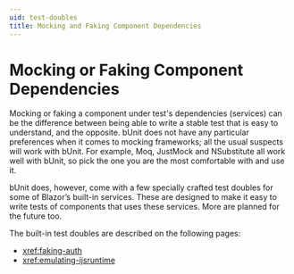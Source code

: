 ```yaml
---
uid: test-doubles
title: Mocking and Faking Component Dependencies
---
```


# Mocking or Faking Component Dependencies

Mocking or faking a component under test's dependencies (services) can be the difference between being able to write a stable test that is easy to understand, and the opposite. bUnit does not have any particular preferences when it comes to mocking frameworks; all the usual suspects will work with bUnit. For example, Moq, JustMock and NSubstitute all work well with bUnit, so pick the one you are the most comfortable with and use it.

bUnit does, however, come with a few specially crafted test doubles for some of Blazor’s built-in services. These are designed to make it easy to write tests of components that uses these services. More are planned for the future too.

The built-in test doubles are described on the following pages:

- <xref:faking-auth>
- <xref:emulating-ijsruntime>
<!--stackedit_data:
eyJoaXN0b3J5IjpbMTA3NDM0Mjc2XX0=
-->